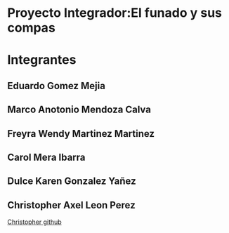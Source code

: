 # Proyecto Integrador:El funado y sus compas

# Integrantes 

## Eduardo Gomez Mejia

## Marco Anotonio Mendoza Calva

## Freyra Wendy Martinez Martinez

## Carol Mera Ibarra

## Dulce Karen Gonzalez Yañez

## Christopher Axel Leon Perez 
[Christopher github](https://github.com/LeonChristop)


